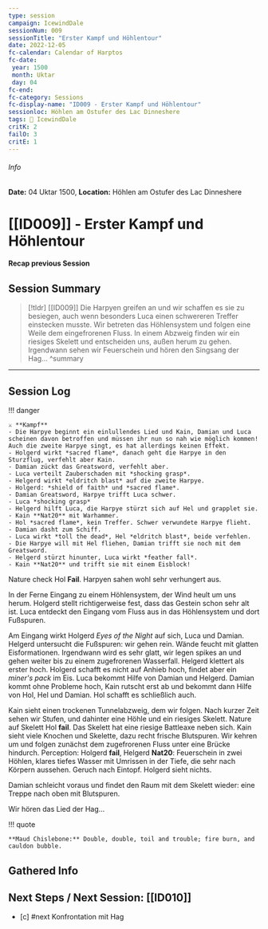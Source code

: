 ```yaml
---
type: session
campaign: IcewindDale
sessionNum: 009
sessionTitle: "Erster Kampf und Höhlentour"
date: 2022-12-05
fc-calendar: Calendar of Harptos
fc-date:
 year: 1500
 month: Uktar
 day: 04
fc-end:
fc-category: Sessions
fc-display-name: "ID009 - Erster Kampf und Höhlentour"
sessionloc: Höhlen am Ostufer des Lac Dinneshere
tags: 📅 IcewindDale
critK: 2
failO: 3
critE: 1
---
```

###### Info
**Date:** 04 Uktar 1500, **Location:** Höhlen am Ostufer des Lac Dinneshere

# [[ID009]] - Erster Kampf und Höhlentour
#### Recap previous Session
## Session Summary
> [!tldr] [[ID009]]
> Die Harpyen greifen an und wir schaffen es sie zu besiegen, auch wenn besonders Luca einen schwereren Treffer einstecken musste. Wir betreten das Höhlensystem und folgen eine Weile dem eingefrorenen Fluss. In einem Abzweig finden wir ein riesiges Skelett und entscheiden uns, außen herum zu gehen. Irgendwann sehen wir Feuerschein und hören den Singsang der Hag...
> ^summary
---
## Session Log

!!! danger

    ⚔️ **Kampf**
    - Die Harpye beginnt ein einlullendes Lied und Kain, Damian und Luca scheinen davon betroffen und müssen ihr nun so nah wie möglich kommen! Auch die zweite Harpye singt, es hat allerdings keinen Effekt.
    - Holgerd wirkt *sacred flame*, danach geht die Harpye in den Sturzflug, verfehlt aber Kain. 
    - Damian zückt das Greatsword, verfehlt aber. 
    - Luca verteilt Zauberschaden mit *shocking grasp*. 
    - Helgerd wirkt *eldritch blast* auf die zweite Harpye. 
    - Holgerd: *shield of faith* und *sacred flame*. 
    - Damian Greatsword, Harpye trifft Luca schwer. 
    - Luca *shocking grasp*
    - Helgerd hilft Luca, die Harpye stürzt sich auf Hel und grapplet sie. 
    - Kain **Nat20** mit Warhammer. 
    - Hol *sacred flame*, kein Treffer. Schwer verwundete Harpye flieht.
    - Damian dasht zum Schiff. 
    - Luca wirkt *toll the dead*, Hel *eldritch blast*, beide verfehlen.
    - Die Harpye will mit Hel fliehen, Damian trifft sie noch mit dem Greatsword. 
    - Helgerd stürzt hinunter, Luca wirkt *feather fall*. 
    - Kain **Nat20** und trifft sie mit einem Eisblock!

Nature check Hol **Fail**. Harpyen sahen wohl sehr verhungert aus.

In der Ferne Eingang zu einem Höhlensystem, der Wind heult um uns herum. Holgerd stellt richtigerweise fest, dass das Gestein schon sehr alt ist. Luca entdeckt den Eingang vom Fluss aus in das Höhlensystem und dort Fußspuren.

Am Eingang wirkt Holgerd *Eyes of the Night* auf sich, Luca und Damian. Helgerd untersucht die Fußspuren: wir gehen rein. Wände feucht mit glatten Eisformationen. Irgendwann wird es sehr glatt, wir legen spikes an und gehen weiter bis zu einem zugefrorenen Wasserfall. Helgerd klettert als erster hoch. Holgerd schafft es nicht auf Anhieb hoch, findet aber ein *miner's pack* im Eis. Luca bekommt Hilfe von Damian und Helgerd. Damian kommt ohne Probleme hoch, Kain rutscht erst ab und bekommt dann Hilfe von Hol, Hel und Damian. Hol schafft es schließlich auch.

Kain sieht einen trockenen Tunnelabzweig, dem wir folgen. Nach kurzer Zeit sehen wir Stufen, und dahinter eine Höhle und ein riesiges Skelett. Nature auf Skelett Hol **fail**. Das Skelett hat eine riesige Battleaxe neben sich. Kain sieht viele Knochen und Skelette, dazu recht frische Blutspuren. Wir kehren um und folgen zunächst dem zugefrorenen Fluss unter eine Brücke hindurch. Perception: Holgerd **fail**, Helgerd **Nat20**: Feuerschein in zwei Höhlen, klares tiefes Wasser mit Umrissen in der Tiefe, die sehr nach Körpern aussehen. Geruch nach Eintopf. Holgerd sieht nichts.

Damian schleicht voraus und findet den Raum mit dem Skelett wieder: eine Treppe nach oben mit Blutspuren.

Wir hören das Lied der Hag...

!!! quote

    **Maud Chislebone:** Double, double, toil and trouble; fire burn, and cauldon bubble.


## Gathered Info

## Next Steps / Next Session: [[ID010]]
- [c] #next Konfrontation mit Hag
